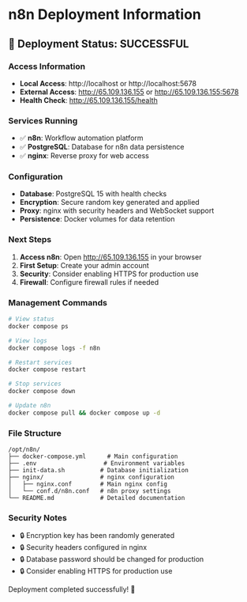 # n8n Deployment Information

## 🚀 Deployment Status: SUCCESSFUL

### Access Information
- **Local Access**: http://localhost or http://localhost:5678
- **External Access**: http://65.109.136.155 or http://65.109.136.155:5678
- **Health Check**: http://65.109.136.155/health

### Services Running
- ✅ **n8n**: Workflow automation platform
- ✅ **PostgreSQL**: Database for n8n data persistence
- ✅ **nginx**: Reverse proxy for web access

### Configuration
- **Database**: PostgreSQL 15 with health checks
- **Encryption**: Secure random key generated and applied
- **Proxy**: nginx with security headers and WebSocket support
- **Persistence**: Docker volumes for data retention

### Next Steps
1. **Access n8n**: Open http://65.109.136.155 in your browser
2. **First Setup**: Create your admin account
3. **Security**: Consider enabling HTTPS for production use
4. **Firewall**: Configure firewall rules if needed

### Management Commands
```bash
# View status
docker compose ps

# View logs
docker compose logs -f n8n

# Restart services
docker compose restart

# Stop services
docker compose down

# Update n8n
docker compose pull && docker compose up -d
```

### File Structure
```
/opt/n8n/
├── docker-compose.yml      # Main configuration
├── .env                   # Environment variables
├── init-data.sh          # Database initialization
├── nginx/                # nginx configuration
│   ├── nginx.conf        # Main nginx config
│   └── conf.d/n8n.conf   # n8n proxy settings
└── README.md             # Detailed documentation
```

### Security Notes
- 🔒 Encryption key has been randomly generated
- 🔒 Security headers configured in nginx
- 🔒 Database password should be changed for production
- 🔒 Consider enabling HTTPS for production use

Deployment completed successfully! 🎉
